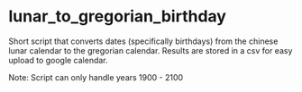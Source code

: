 # lunar_to_gregorian_birthday
Short script that converts dates (specifically birthdays) from the chinese lunar calendar to the gregorian calendar. Results are stored in a csv for easy upload to google calendar.

Note: Script can only handle years 1900 - 2100
